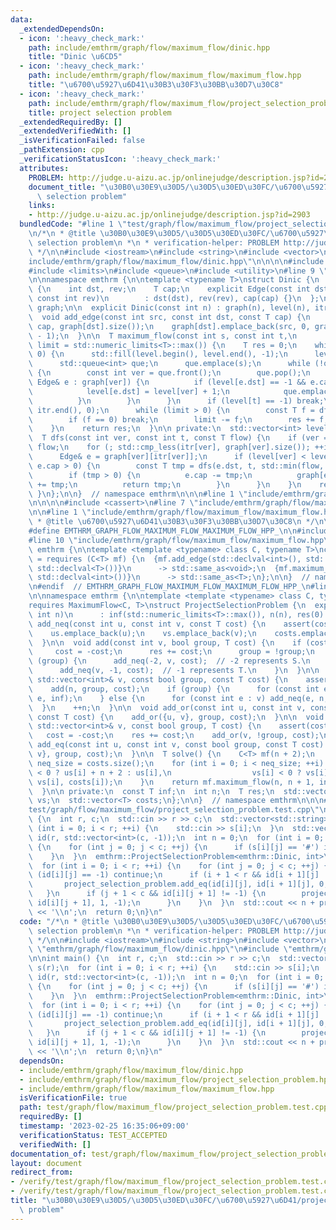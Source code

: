 ```yaml
---
data:
  _extendedDependsOn:
  - icon: ':heavy_check_mark:'
    path: include/emthrm/graph/flow/maximum_flow/dinic.hpp
    title: "Dinic \u6CD5"
  - icon: ':heavy_check_mark:'
    path: include/emthrm/graph/flow/maximum_flow/maximum_flow.hpp
    title: "\u6700\u5927\u6D41\u30B3\u30F3\u30BB\u30D7\u30C8"
  - icon: ':heavy_check_mark:'
    path: include/emthrm/graph/flow/maximum_flow/project_selection_problem.hpp
    title: project selection problem
  _extendedRequiredBy: []
  _extendedVerifiedWith: []
  _isVerificationFailed: false
  _pathExtension: cpp
  _verificationStatusIcon: ':heavy_check_mark:'
  attributes:
    PROBLEM: http://judge.u-aizu.ac.jp/onlinejudge/description.jsp?id=2903
    document_title: "\u30B0\u30E9\u30D5/\u30D5\u30ED\u30FC/\u6700\u5927\u6D41/project\
      \ selection problem"
    links:
    - http://judge.u-aizu.ac.jp/onlinejudge/description.jsp?id=2903
  bundledCode: "#line 1 \"test/graph/flow/maximum_flow/project_selection_problem.test.cpp\"\
    \n/*\n * @title \u30B0\u30E9\u30D5/\u30D5\u30ED\u30FC/\u6700\u5927\u6D41/project\
    \ selection problem\n *\n * verification-helper: PROBLEM http://judge.u-aizu.ac.jp/onlinejudge/description.jsp?id=2903\n\
    \ */\n\n#include <iostream>\n#include <string>\n#include <vector>\n\n#line 1 \"\
    include/emthrm/graph/flow/maximum_flow/dinic.hpp\"\n\n\n\n#include <algorithm>\n\
    #include <limits>\n#include <queue>\n#include <utility>\n#line 9 \"include/emthrm/graph/flow/maximum_flow/dinic.hpp\"\
    \n\nnamespace emthrm {\n\ntemplate <typename T>\nstruct Dinic {\n  struct Edge\
    \ {\n    int dst, rev;\n    T cap;\n    explicit Edge(const int dst, const T cap,\
    \ const int rev)\n        : dst(dst), rev(rev), cap(cap) {}\n  };\n\n  std::vector<std::vector<Edge>>\
    \ graph;\n\n  explicit Dinic(const int n) : graph(n), level(n), itr(n) {}\n\n\
    \  void add_edge(const int src, const int dst, const T cap) {\n    graph[src].emplace_back(dst,\
    \ cap, graph[dst].size());\n    graph[dst].emplace_back(src, 0, graph[src].size()\
    \ - 1);\n  }\n\n  T maximum_flow(const int s, const int t,\n                 T\
    \ limit = std::numeric_limits<T>::max()) {\n    T res = 0;\n    while (limit >\
    \ 0) {\n      std::fill(level.begin(), level.end(), -1);\n      level[s] = 0;\n\
    \      std::queue<int> que;\n      que.emplace(s);\n      while (!que.empty())\
    \ {\n        const int ver = que.front();\n        que.pop();\n        for (const\
    \ Edge& e : graph[ver]) {\n          if (level[e.dst] == -1 && e.cap > 0) {\n\
    \            level[e.dst] = level[ver] + 1;\n            que.emplace(e.dst);\n\
    \          }\n        }\n      }\n      if (level[t] == -1) break;\n      std::fill(itr.begin(),\
    \ itr.end(), 0);\n      while (limit > 0) {\n        const T f = dfs(s, t, limit);\n\
    \        if (f == 0) break;\n        limit -= f;\n        res += f;\n      }\n\
    \    }\n    return res;\n  }\n\n private:\n  std::vector<int> level, itr;\n\n\
    \  T dfs(const int ver, const int t, const T flow) {\n    if (ver == t) return\
    \ flow;\n    for (; std::cmp_less(itr[ver], graph[ver].size()); ++itr[ver]) {\n\
    \      Edge& e = graph[ver][itr[ver]];\n      if (level[ver] < level[e.dst] &&\
    \ e.cap > 0) {\n        const T tmp = dfs(e.dst, t, std::min(flow, e.cap));\n\
    \        if (tmp > 0) {\n          e.cap -= tmp;\n          graph[e.dst][e.rev].cap\
    \ += tmp;\n          return tmp;\n        }\n      }\n    }\n    return 0;\n \
    \ }\n};\n\n}  // namespace emthrm\n\n\n#line 1 \"include/emthrm/graph/flow/maximum_flow/project_selection_problem.hpp\"\
    \n\n\n\n#include <cassert>\n#line 7 \"include/emthrm/graph/flow/maximum_flow/project_selection_problem.hpp\"\
    \n\n#line 1 \"include/emthrm/graph/flow/maximum_flow/maximum_flow.hpp\"\n/**\n\
    \ * @title \u6700\u5927\u6D41\u30B3\u30F3\u30BB\u30D7\u30C8\n */\n\n#ifndef EMTHRM_GRAPH_FLOW_MAXIMUM_FLOW_MAXIMUM_FLOW_HPP_\n\
    #define EMTHRM_GRAPH_FLOW_MAXIMUM_FLOW_MAXIMUM_FLOW_HPP_\n\n#include <concepts>\n\
    #line 10 \"include/emthrm/graph/flow/maximum_flow/maximum_flow.hpp\"\n\nnamespace\
    \ emthrm {\n\ntemplate <template <typename> class C, typename T>\nconcept MaximumFlow\
    \ = requires (C<T> mf) {\n  {mf.add_edge(std::declval<int>(), std::declval<int>(),\
    \ std::declval<T>())}\n      -> std::same_as<void>;\n  {mf.maximum_flow(std::declval<int>(),\
    \ std::declval<int>())}\n      -> std::same_as<T>;\n};\n\n}  // namespace emthrm\n\
    \n#endif  // EMTHRM_GRAPH_FLOW_MAXIMUM_FLOW_MAXIMUM_FLOW_HPP_\n#line 9 \"include/emthrm/graph/flow/maximum_flow/project_selection_problem.hpp\"\
    \n\nnamespace emthrm {\n\ntemplate <template <typename> class C, typename T>\n\
    requires MaximumFlow<C, T>\nstruct ProjectSelectionProblem {\n  explicit ProjectSelectionProblem(const\
    \ int n)\n      : inf(std::numeric_limits<T>::max()), n(n), res(0) {}\n\n  void\
    \ add_neq(const int u, const int v, const T cost) {\n    assert(cost >= 0);\n\
    \    us.emplace_back(u);\n    vs.emplace_back(v);\n    costs.emplace_back(cost);\n\
    \  }\n\n  void add(const int v, bool group, T cost) {\n    if (cost < 0) {\n \
    \     cost = -cost;\n      res += cost;\n      group = !group;\n    }\n    if\
    \ (group) {\n      add_neq(-2, v, cost);  // -2 represents S.\n    } else {\n\
    \      add_neq(v, -1, cost);  // -1 represents T.\n    }\n  }\n\n  void add_or(const\
    \ std::vector<int>& v, const bool group, const T cost) {\n    assert(cost >= 0);\n\
    \    add(n, group, cost);\n    if (group) {\n      for (const int e : v) add_neq(n,\
    \ e, inf);\n    } else {\n      for (const int e : v) add_neq(e, n, inf);\n  \
    \  }\n    ++n;\n  }\n\n  void add_or(const int u, const int v, const bool group,\
    \ const T cost) {\n    add_or({u, v}, group, cost);\n  }\n\n  void add_eq(const\
    \ std::vector<int>& v, const bool group, T cost) {\n    assert(cost <= 0);\n \
    \   cost = -cost;\n    res += cost;\n    add_or(v, !group, cost);\n  }\n\n  void\
    \ add_eq(const int u, const int v, const bool group, const T cost) {\n    add_eq({u,\
    \ v}, group, cost);\n  }\n\n  T solve() {\n    C<T> mf(n + 2);\n    const int\
    \ neq_size = costs.size();\n    for (int i = 0; i < neq_size; ++i) {\n      mf.add_edge(us[i]\
    \ < 0 ? us[i] + n + 2 : us[i],\n                  vs[i] < 0 ? vs[i] + n + 2 :\
    \ vs[i], costs[i]);\n    }\n    return mf.maximum_flow(n, n + 1, inf) - res;\n\
    \  }\n\n private:\n  const T inf;\n  int n;\n  T res;\n  std::vector<int> us,\
    \ vs;\n  std::vector<T> costs;\n};\n\n}  // namespace emthrm\n\n\n#line 13 \"\
    test/graph/flow/maximum_flow/project_selection_problem.test.cpp\"\n\nint main()\
    \ {\n  int r, c;\n  std::cin >> r >> c;\n  std::vector<std::string> s(r);\n  for\
    \ (int i = 0; i < r; ++i) {\n    std::cin >> s[i];\n  }\n  std::vector<std::vector<int>>\
    \ id(r, std::vector<int>(c, -1));\n  int n = 0;\n  for (int i = 0; i < r; ++i)\
    \ {\n    for (int j = 0; j < c; ++j) {\n      if (s[i][j] == '#') id[i][j] = n++;\n\
    \    }\n  }\n  emthrm::ProjectSelectionProblem<emthrm::Dinic, int>\n      project_selection_problem(n);\n\
    \  for (int i = 0; i < r; ++i) {\n    for (int j = 0; j < c; ++j) {\n      if\
    \ (id[i][j] == -1) continue;\n      if (i + 1 < r && id[i + 1][j] != -1) {\n \
    \       project_selection_problem.add_eq(id[i][j], id[i + 1][j], 0, -1);\n   \
    \   }\n      if (j + 1 < c && id[i][j + 1] != -1) {\n        project_selection_problem.add_eq(id[i][j],\
    \ id[i][j + 1], 1, -1);\n      }\n    }\n  }\n  std::cout << n + project_selection_problem.solve()\
    \ << '\\n';\n  return 0;\n}\n"
  code: "/*\n * @title \u30B0\u30E9\u30D5/\u30D5\u30ED\u30FC/\u6700\u5927\u6D41/project\
    \ selection problem\n *\n * verification-helper: PROBLEM http://judge.u-aizu.ac.jp/onlinejudge/description.jsp?id=2903\n\
    \ */\n\n#include <iostream>\n#include <string>\n#include <vector>\n\n#include\
    \ \"emthrm/graph/flow/maximum_flow/dinic.hpp\"\n#include \"emthrm/graph/flow/maximum_flow/project_selection_problem.hpp\"\
    \n\nint main() {\n  int r, c;\n  std::cin >> r >> c;\n  std::vector<std::string>\
    \ s(r);\n  for (int i = 0; i < r; ++i) {\n    std::cin >> s[i];\n  }\n  std::vector<std::vector<int>>\
    \ id(r, std::vector<int>(c, -1));\n  int n = 0;\n  for (int i = 0; i < r; ++i)\
    \ {\n    for (int j = 0; j < c; ++j) {\n      if (s[i][j] == '#') id[i][j] = n++;\n\
    \    }\n  }\n  emthrm::ProjectSelectionProblem<emthrm::Dinic, int>\n      project_selection_problem(n);\n\
    \  for (int i = 0; i < r; ++i) {\n    for (int j = 0; j < c; ++j) {\n      if\
    \ (id[i][j] == -1) continue;\n      if (i + 1 < r && id[i + 1][j] != -1) {\n \
    \       project_selection_problem.add_eq(id[i][j], id[i + 1][j], 0, -1);\n   \
    \   }\n      if (j + 1 < c && id[i][j + 1] != -1) {\n        project_selection_problem.add_eq(id[i][j],\
    \ id[i][j + 1], 1, -1);\n      }\n    }\n  }\n  std::cout << n + project_selection_problem.solve()\
    \ << '\\n';\n  return 0;\n}\n"
  dependsOn:
  - include/emthrm/graph/flow/maximum_flow/dinic.hpp
  - include/emthrm/graph/flow/maximum_flow/project_selection_problem.hpp
  - include/emthrm/graph/flow/maximum_flow/maximum_flow.hpp
  isVerificationFile: true
  path: test/graph/flow/maximum_flow/project_selection_problem.test.cpp
  requiredBy: []
  timestamp: '2023-02-25 16:35:06+09:00'
  verificationStatus: TEST_ACCEPTED
  verifiedWith: []
documentation_of: test/graph/flow/maximum_flow/project_selection_problem.test.cpp
layout: document
redirect_from:
- /verify/test/graph/flow/maximum_flow/project_selection_problem.test.cpp
- /verify/test/graph/flow/maximum_flow/project_selection_problem.test.cpp.html
title: "\u30B0\u30E9\u30D5/\u30D5\u30ED\u30FC/\u6700\u5927\u6D41/project selection\
  \ problem"
---
```

